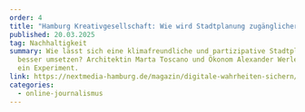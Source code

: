 ```yaml
---
order: 4
title: "Hamburg Kreativgesellschaft: Wie wird Stadtplanung zugänglicher?"
published: 20.03.2025
tag: Nachhaltigkeit
summary: Wie lässt sich eine klimafreundliche und partizipative Stadtplanung
  besser umsetzen? Architektin Marta Toscano und Ökonom Alexander Werle wagen
  ein Experiment.
link: https://nextmedia-hamburg.de/magazin/digitale-wahrheiten-sichern/
categories:
  - online-journalismus
---
```

